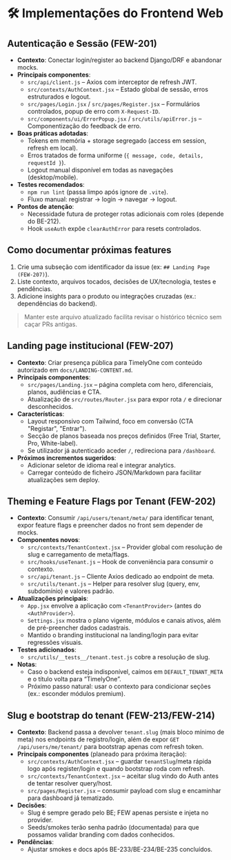 # 🛠️ Implementações do Frontend Web

## Autenticação e Sessão (FEW-201)

- **Contexto**: Conectar login/register ao backend Django/DRF e abandonar mocks.
- **Principais componentes**:
  - `src/api/client.js` – Axios com interceptor de refresh JWT.
  - `src/contexts/AuthContext.jsx` – Estado global de sessão, erros estruturados e logout.
  - `src/pages/Login.jsx` / `src/pages/Register.jsx` – Formulários controlados, popup de erro com `X-Request-ID`.
  - `src/components/ui/ErrorPopup.jsx` / `src/utils/apiError.js` – Componentização do feedback de erro.
- **Boas práticas adotadas**:
  - Tokens em memória + storage segregado (access em session, refresh em local).
  - Erros tratados de forma uniforme (`{ message, code, details, requestId }`).
  - Logout manual disponível em todas as navegações (desktop/mobile).
- **Testes recomendados**:
  - `npm run lint` (passa limpo após ignore de `.vite`).
  - Fluxo manual: registrar → login → navegar → logout.
- **Pontos de atenção**:
  - Necessidade futura de proteger rotas adicionais com roles (depende do BE-212).
  - Hook `useAuth` expõe `clearAuthError` para resets controlados.

## Como documentar próximas features

1. Crie uma subseção com identificador da issue (ex: `## Landing Page (FEW-207)`).
2. Liste contexto, arquivos tocados, decisões de UX/tecnologia, testes e pendências.
3. Adicione insights para o produto ou integrações cruzadas (ex.: dependências do backend).

> Manter este arquivo atualizado facilita revisar o histórico técnico sem caçar PRs antigas.

## Landing page institucional (FEW-207)

- **Contexto**: Criar presença pública para TimelyOne com conteúdo autorizado em `docs/LANDING-CONTENT.md`.
- **Principais componentes**:
  - `src/pages/Landing.jsx` – página completa com hero, diferenciais, planos, audiências e CTA.
  - Atualização de `src/routes/Router.jsx` para expor rota `/` e direcionar desconhecidos.
- **Características**:
  - Layout responsivo com Tailwind, foco em conversão (CTA "Registar", "Entrar").
  - Secção de planos baseada nos preços definidos (Free Trial, Starter, Pro, White-label).
  - Se utilizador já autenticado aceder `/`, redireciona para `/dashboard`.
- **Próximos incrementos sugeridos**:
  - Adicionar seletor de idioma real e integrar analytics.
  - Carregar conteúdo de ficheiro JSON/Markdown para facilitar atualizações sem deploy.

## Theming e Feature Flags por Tenant (FEW-202)

- **Contexto**: Consumir `/api/users/tenant/meta/` para identificar tenant, expor feature flags e preencher dados no front sem depender de mocks.
- **Componentes novos**:
  - `src/contexts/TenantContext.jsx` – Provider global com resolução de slug e carregamento de meta/flags.
  - `src/hooks/useTenant.js` – Hook de conveniência para consumir o contexto.
  - `src/api/tenant.js` – Cliente Axios dedicado ao endpoint de meta.
  - `src/utils/tenant.js` – Helper para resolver slug (query, env, subdomínio) e valores padrão.
- **Atualizações principais**:
  - `App.jsx` envolve a aplicação com `<TenantProvider>` (antes do `<AuthProvider>`).
  - `Settings.jsx` mostra o plano vigente, módulos e canais ativos, além de pré-preencher dados cadastrais.
  - Mantido o branding institucional na landing/login para evitar regressões visuais.
- **Testes adicionados**:
  - `src/utils/__tests__/tenant.test.js` cobre a resolução de slug.
- **Notas**:
  - Caso o backend esteja indisponível, caímos em `DEFAULT_TENANT_META` e o título volta para “TimelyOne”.
  - Próximo passo natural: usar o contexto para condicionar seções (ex.: esconder módulos premium).

## Slug e bootstrap do tenant (FEW-213/FEW-214)

- **Contexto**: Backend passa a devolver `tenant.slug` (mais bloco mínimo de meta) nos endpoints de registro/login, além de expor `GET /api/users/me/tenant/` para bootstrap apenas com refresh token.
- **Principais componentes** (planeado para próxima iteração):
  - `src/contexts/AuthContext.jsx` – guardar `tenantSlug`/meta rápida logo após register/login e quando bootstrap roda com refresh.
  - `src/contexts/TenantContext.jsx` – aceitar slug vindo do Auth antes de tentar resolver query/host.
  - `src/pages/Register.jsx` – consumir payload com slug e encaminhar para dashboard já tematizado.
- **Decisões**:
  - Slug é sempre gerado pelo BE; FEW apenas persiste e injeta no provider.
  - Seeds/smokes terão senha padrão (documentada) para que possamos validar branding com dados conhecidos.
- **Pendências**:
  - Ajustar smokes e docs após BE-233/BE-234/BE-235 concluídos.
